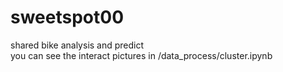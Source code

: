 # sweetspot00
shared bike analysis and predict  
you can see the interact pictures in /data_process/cluster.ipynb
